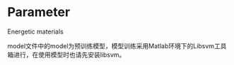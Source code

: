 # Parameter
Energetic materials

model文件中的model为预训练模型，模型训练采用Matlab环境下的Libsvm工具箱进行，在使用模型时也请先安装libsvm。
